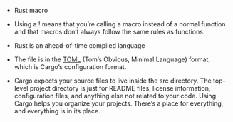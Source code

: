 - Rust macro
- Using a ! means that you’re calling a macro instead of a normal function and that macros don’t always follow the same rules as functions.
- Rust is an ahead-of-time compiled language

- The file is in the [TOML](https://toml.io/en/) (Tom’s Obvious, Minimal Language) format, which is Cargo’s configuration format.
- Cargo expects your source files to live inside the src directory. The top-level project directory is just for README files, license information, configuration files, and anything else not related to your code. Using Cargo helps you organize your projects. There’s a place for everything, and everything is in its place.
